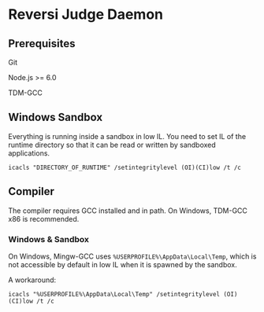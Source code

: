 # Reversi Judge Daemon

## Prerequisites

Git

Node.js >= 6.0

TDM-GCC

## Windows Sandbox

Everything is running inside a sandbox in low IL. You need to set IL of the runtime directory so that it can be read or written by sandboxed applications.

```batch
icacls "DIRECTORY_OF_RUNTIME" /setintegritylevel (OI)(CI)low /t /c
```

## Compiler

The compiler requires GCC installed and in path. On Windows, TDM-GCC x86 is recommended.

### Windows & Sandbox

On Windows, Mingw-GCC uses `%USERPROFILE%\AppData\Local\Temp`, which is not accessible by default in low IL when it is spawned by the sandbox.

A workaround:

```batch
icacls "%USERPROFILE%\AppData\Local\Temp" /setintegritylevel (OI)(CI)low /t /c
```
